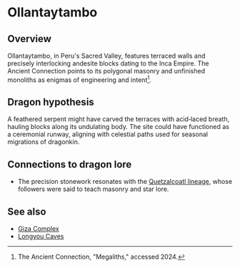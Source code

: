 # Ollantaytambo

## Overview
Ollantaytambo, in Peru's Sacred Valley, features terraced walls and precisely interlocking andesite blocks dating to the Inca Empire. The Ancient Connection points to its polygonal masonry and unfinished monoliths as enigmas of engineering and intent[^1].

## Dragon hypothesis
A feathered serpent might have carved the terraces with acid‑laced breath, hauling blocks along its undulating body. The site could have functioned as a ceremonial runway, aligning with celestial paths used for seasonal migrations of dragonkin.

## Connections to dragon lore
- The precision stonework resonates with the [Quetzalcoatl lineage](../../Mesoamerica/Lineage/Quetzalcoatl/README.md), whose followers were said to teach masonry and star lore.

## See also
- [Giza Complex](../Africa/giza-complex.md)
- [Longyou Caves](../Asia/longyou-caves.md)

[^1]: The Ancient Connection, "Megaliths," accessed 2024.
